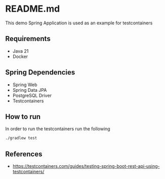 # README.md

This demo Spring Application is used as an example for testcontainers

## Requirements

* Java 21
* Docker

## Spring Dependencies

* Spring Web
* Spring Data JPA
* PostgreSQL Driver
* Testcontainers

## How to run

In order to run the testcontainers run the following

```sh
./gradlew test
```

## References

* https://testcontainers.com/guides/testing-spring-boot-rest-api-using-testcontainers/
